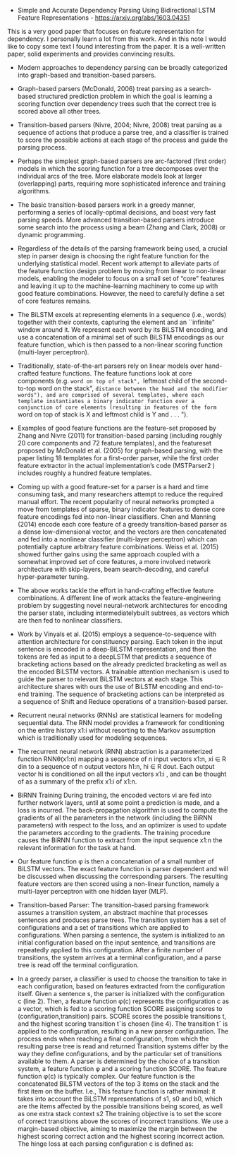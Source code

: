 - Simple and Accurate Dependency Parsing Using Bidirectional LSTM Feature Representations - https://arxiv.org/abs/1603.04351

This is a very good paper that focuses on feature representation for dependency. I personally learn a lot from this work. And in this note I 
would like to copy some text I found interesting from the paper. It is a well-written paper, solid experiments and provides convincing results.


- Modern approaches to dependency parsing can be broadly categorized into graph-based and transition-based parsers.
- Graph-based parsers (McDonald, 2006) treat parsing as a search-based structured prediction problem in which the goal is
learning a scoring function over dependency trees such that the correct tree is scored above all other trees.

- Transition-based parsers (Nivre, 2004; Nivre, 2008) treat parsing as a sequence of actions that produce a parse tree, and
a classifier is trained to score the possible actions at each stage of the process and guide the parsing process. 

- Perhaps the simplest graph-based parsers are arc-factored (first order) models  in which the scoring function 
for a tree decomposes over the individual arcs of the tree.  More elaborate models look at larger (overlapping) parts, 
requiring more sophisticated inference and training algorithms.

- The basic transition-based parsers work in a greedy manner, performing a series of locally-optimal decisions, and boast
very fast parsing speeds.  More advanced transition-based parsers introduce some search into the process using a beam
(Zhang and Clark, 2008) or dynamic programming.

- Regardless of the details of the parsing framework being used, a crucial step in parser design is choosing the right feature 
function for the underlying statistical model.  Recent work attempt to alleviate parts of the feature function design problem
by moving from linear to non-linear models, enabling the modeler to focus on a small set of “core” features and leaving
it up to the machine-learning machinery to come up with good feature combinations. However, the need to carefully define a
set of core features remains. 

- The BiLSTM excels at representing elements in a sequence (i.e., words) together with their contexts, capturing the element
and an ``infinite" window around it. We represent each word by its BiLSTM encoding, and use a concatenation of a minimal set
of such BiLSTM encodings as our feature function, which is then passed to a non-linear scoring function (multi-layer
perceptron).

- Traditionally, state-of-the-art parsers rely on linear models over hand-crafted feature functions. The feature functions 
look at core components (e.g. ``word on top of stack", ``leftmost child of the second-to-top word on the stack", ``distance
between the head and the modifier words"), and are comprised of several templates, where each template instantiates a
binary indicator function over a conjunction of core elements (resulting in features of the form ``word on top of stack
is X and leftmost child is Y and . . . ").

- Examples of good feature functions are the feature-set proposed by Zhang and Nivre (2011) for transition-based parsing
(including roughly 20 core components and 72 feature templates), and the featureset proposed by McDonald et al. (2005) for
graph-based parsing, with the paper listing 18 templates for a first-order parser, while the first order feature extractor in
the actual implementation’s code (MSTParser2 ) includes roughly a hundred feature templates.

- Coming up with a good feature-set for a parser is a hard and time consuming task, and many researchers attempt to reduce
the required manual effort. The recent popularity of neural networks prompted a move from templates of sparse, binary 
indicator features to dense core feature encodings fed into non-linear classifiers. Chen and Manning (2014) encode each 
core feature of a greedy transition-based parser as a dense low-dimensional vector, and the vectors are then concatenated 
and fed into a nonlinear classifier (multi-layer perceptron) which can potentially capture arbitrary feature combinations.
Weiss et al. (2015) showed further gains using the same approach coupled with a somewhat improved set of core features, 
a more involved network architecture with skip-layers, beam search-decoding, and careful hyper-parameter tuning.

- The above works tackle the effort in hand-crafting effective feature combinations. A different line of work attacks the
feature-engineering problem by suggesting novel neural-network architectures for encoding the parser state, including
intermediatelybuilt subtrees, as vectors which are then fed to nonlinear classifiers.

- Work by Vinyals et al. (2015) employs a sequence-to-sequence with attention architecture for constituency parsing. Each
token in the input sentence is encoded in a deep-BiLSTM representation, and then the tokens are fed as input to a deepLSTM 
that predicts a sequence of bracketing actions based on the already predicted bracketing as well as the encoded BiLSTM 
vectors. A trainable attention mechanism is used to guide the parser to relevant BiLSTM vectors at each stage. This
architecture shares with ours the use of BiLSTM encoding and end-to-end training. The sequence of bracketing actions can be
interpreted as a sequence of Shift and Reduce operations of a transition-based parser.

- Recurrent neural networks (RNNs) are statistical learners for modeling sequential data. The RNN model provides a 
framework for conditioning on the entire history x1:i without resorting to the Markov assumption which is traditionally
used for modeling sequences.	

- The recurrent neural network (RNN) abstraction is a parameterized function RNNθ(x1:n) mapping a sequence of n input
vectors x1:n, xi ∈ R din to a sequence of n output vectors h1:n, hi ∈ R dout. Each output vector hi is conditioned on all 
the input vectors x1:i , and can be thought of as a summary of the prefix x1:i of x1:n.

- BiRNN Training During training, the encoded vectors vi are fed into further network layers, until at some point a 
prediction is made, and a loss is incurred. The back-propagation algorithm is used to compute the gradients of all the
parameters in the network (including the BiRNN parameters) with respect to the loss, and an optimizer is used to update
the parameters according to the gradients. The training procedure causes the BiRNN function to extract from the input
sequence x1:n the relevant information for the task at hand.

- Our feature function φ is then a concatenation of a small number of BiLSTM vectors. The exact feature function is 
parser dependent and will be discussed when discussing the corresponding parsers. The resulting feature vectors are 
then scored using a non-linear function, namely a multi-layer perceptron with one hidden layer (MLP).

- Transition-based Parser: The transition-based parsing framework assumes a transition system, an abstract machine that
processes sentences and produces parse trees. The transition system has a set of configurations and a set of transitions 
which are applied to configurations. When parsing a sentence, the system is initialized to an initial configuration based 
on the input sentence, and transitions are repeatedly applied to this configuration. After a finite number of transitions,
the system arrives at a terminal configuration, and a parse tree is read off the terminal configuration. 

- In a greedy parser, a classifier is used to choose the transition to take in each configuration, based on features extracted from the configuration itself.
Given a sentence s, the parser is initialized with the configuration c (line 2). Then, a feature function φ(c) represents the configuration c as a vector, which is fed to a scoring function SCORE assigning scores to (configuration,transition) pairs. SCORE scores the possible transitions t, and the highest scoring transition tˆis chosen (line 4). The transition tˆ is applied to the configuration, resulting in a new parser configuration. The process ends when reaching a final configuration, from which the resulting parse tree is read and returned
Transition systems differ by the way they define configurations, and by the particular set of transitions available to them. A parser is determined by the choice of a transition system, a feature function φ and a scoring function SCORE. The feature function φ(c) is typically complex. Our feature function is the concatenated BiLSTM vectors of the top 3 items on the stack and the first item on the buffer. I.e.,  This feature function is rather minimal: it takes into account the BiLSTM representations of s1, s0 and b0, which are the items affected by the possible transitions being scored, as well as one extra stack context s2
The training objective is to set the score of correct transitions above the scores of incorrect transitions. We use a margin-based objective, aiming to maximize the margin between the highest scoring correct action and the highest scoring incorrect action. The hinge loss at each parsing configuration c is defined as:

 
